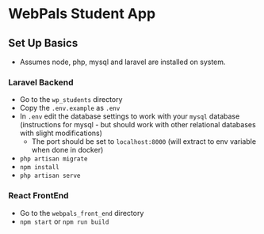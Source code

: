 # WebPals Student App

## Set Up Basics

- Assumes node, php, mysql and laravel are installed on system.

### Laravel Backend

- Go to the `wp_students` directory
- Copy the `.env.example` as `.env`
- In `.env` edit the database settings to work with your `mysql` database (instructions for mysql - but should work with other relational databases with slight modifications)
    - The port should be set to `localhost:8000` (will extract to env variable when done in docker)
- `php artisan migrate`
- `npm install`
- `php artisan serve`

### React FrontEnd

- Go to the `webpals_front_end` directory
- `npm start` or `npm run build`